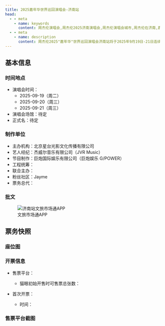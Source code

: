 ```yaml
---
title: 2025嘉年华世界巡回演唱会-济南站
head:
  - - meta
    - name: keywords
      content: 周杰伦演唱会,周杰伦2025济南演唱会,周杰伦演唱会城市,周杰伦在济南,嘉年华演唱会济南,2025济南演唱会,济南演唱会门票
  - - meta
    - name: description
      content: 周杰伦2025"嘉年华"世界巡回演唱会济南站将于2025年9月19日-21日连续三天举行。由北京星台光影文化传播有限公司主办，杰威尔音乐、巨炮娱乐（G/POWER）联合制作。关注官方渠道获取最新场地信息及票务详情。
---
```


## 基本信息

### 时间地点
- 演唱会时间：
    - 2025-09-19（周二）
    - 2025-09-20（周三）
    - 2025-09-21（周三）
- 演唱会场馆：待定
- 正式名：待定

### 制作单位
- 主办机构：北京星台光影文化传播有限公司 
- 艺人经纪：杰威尔音乐有限公司（JVR Music）
- 节目制作：巨炮国际娱乐有限公司（巨炮娱乐 G/POWER）
- 工程统筹：
- 联合主办：
- 粉丝社区：Jayme
- 票务总代：

### 批文
<div class="image-scroll-container">
  <div class="image-scroll-wrapper">
    <div class="image-scroll-content">
        <figure>
            <img src="//public.jaychou.wiki/show/concert/2019carnival/2025wuhan/文旅市场通.jpg/yss+sy" alt="济南站文旅市场通APP" />
            <figcaption>文旅市场通APP</figcaption>
        </figure>
    </div>
  </div>
</div>

## 票务快照
### 座位图

### 开票信息
- 售票平台：
    - 猫眼初始开售时可售票总张数：

- 首次开票：
    - 时间：

### 售票平台截图